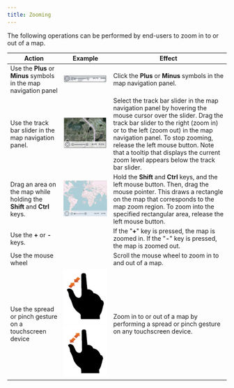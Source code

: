 ```yaml
---
title: Zooming
---
```

The following operations can be performed by end-users to zoom in to or out of a map.

| Action | Example | Effect |
|---|---|---|
| Use the **Plus** or **Minus** symbols in the map navigation panel | ![MapNavPanelClickPlusSymbol](../../images/Img22759.png) | Click the **Plus**  or **Minus**  symbols in the map navigation panel. |
| Use the track bar slider in the map navigation panel. | ![MapNavPanelTrackBar](../../images/Img22761.png) | Select the track bar slider in the map navigation panel by hovering the mouse cursor over the slider. Drag the track bar slider to the right (zoom in) or to the left (zoom out) in the map navigation panel. To stop zooming, release the left mouse button. Note that a tooltip that displays the current zoom level appears below the track bar slider. |
| Drag an area on the map while holding the **Shift** and **Ctrl** keys. | ![ZoomInSelectMap](../../images/Img22755.png) | Hold the **Shift** and **Ctrl** keys, and the left mouse button. Then, drag the mouse pointer. This draws a rectangle on the map that corresponds to the map zoom region. To zoom into the specified rectangular area, release the left mouse button. |
| Use the **+** or **-** keys. |  | If the "**+**" key is pressed, the map is zoomed in. If the "**-**" key is pressed, the map is zoomed out. |
| Use the mouse wheel |  | Scroll the mouse wheel to zoom in to and out of a map. |
| Use the spread or pinch gesture on a touchscreen device | ![Gesture_ZoomIn](../../images/Img18689.png) ![Gesture_ZoomOut](../../images/Img18690.png) | Zoom in to or out of a map by performing a spread or pinch gesture on any touchscreen device. |